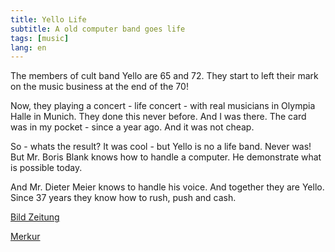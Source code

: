 ```yaml
---
title: Yello Life
subtitle: A old computer band goes life
tags: [music]
lang: en
---
```


The members of cult band Yello are 65 and 72. They start to left their mark on the music business at the end of the 70!

Now, they playing a concert - life concert - with real musicians in Olympia Halle in Munich. They done this never before. And I was there. The card was in my pocket - since a year ago. And it was not cheap.

So - whats the result? It was cool - but Yello is no a life band. Never was! But Mr. Boris Blank knows how to handle a computer. He demonstrate what is possible today.

And Mr. Dieter Meier knows to handle his voice. And together they are Yello. Since 37 years they know how to rush, push and cash.

[Bild Zeitung][1]

[Merkur][2]

[1]: http://www.bild.de/regional/muenchen/olympiapark/yello-konzert-olympiahalle-54096656.bild.html
[2]: https://www.merkur.de/kultur/yello-in-olympiahalle-elektro-mit-herz-hirn-und-humor-9425331.html
